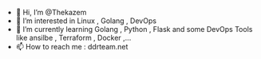 - 👋 Hi, I’m @Thekazem
- 👀 I’m interested in Linux , Golang , DevOps
- 🌱 I’m currently learning Golang , Python , Flask and some DevOps Tools like ansilbe , Terraform , Docker ,...
- 📫 How to reach me : ddrteam.net

<!---
Thekazem/Thekazem is a ✨ special ✨ repository because its `the_kazem.md` (this file) appears on your GitHub profile.
You can click the Preview link to take a look at your changes.
--->
